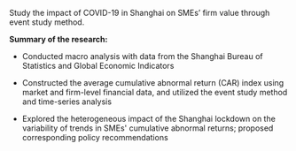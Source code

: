 Study the impact of COVID-19 in Shanghai on SMEs’ firm value through event study method.


**Summary of the research:**

-	Conducted macro analysis with data from the Shanghai Bureau of Statistics and Global Economic Indicators

-	Constructed the average cumulative abnormal return (CAR) index using market and firm-level financial data, and utilized the event study method and time-series analysis

-	Explored the heterogeneous impact of the Shanghai lockdown on the variability of trends in SMEs' cumulative abnormal returns; proposed corresponding policy recommendations

